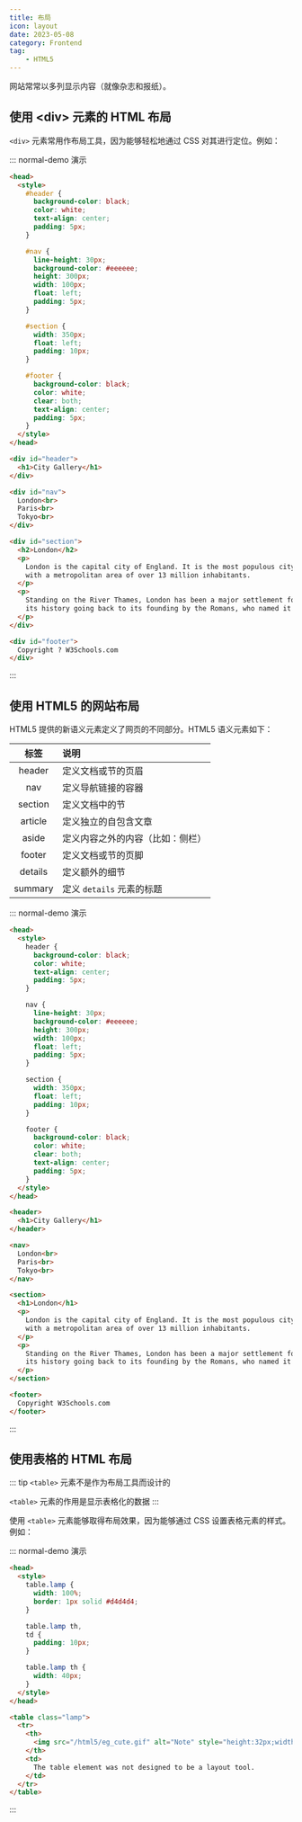 ```yaml
---
title: 布局
icon: layout
date: 2023-05-08
category: Frontend
tag:
    - HTML5
---
```


网站常常以多列显示内容（就像杂志和报纸）。

## 使用 \<div> 元素的 HTML 布局

`<div>` 元素常用作布局工具，因为能够轻松地通过 CSS 对其进行定位。例如：

::: normal-demo 演示

```html
<head>
  <style>
    #header {
      background-color: black;
      color: white;
      text-align: center;
      padding: 5px;
    }

    #nav {
      line-height: 30px;
      background-color: #eeeeee;
      height: 300px;
      width: 100px;
      float: left;
      padding: 5px;
    }

    #section {
      width: 350px;
      float: left;
      padding: 10px;
    }

    #footer {
      background-color: black;
      color: white;
      clear: both;
      text-align: center;
      padding: 5px;
    }
  </style>
</head>

<div id="header">
  <h1>City Gallery</h1>
</div>

<div id="nav">
  London<br>
  Paris<br>
  Tokyo<br>
</div>

<div id="section">
  <h2>London</h2>
  <p>
    London is the capital city of England. It is the most populous city in the United Kingdom,
    with a metropolitan area of over 13 million inhabitants.
  </p>
  <p>
    Standing on the River Thames, London has been a major settlement for two millennia,
    its history going back to its founding by the Romans, who named it Londinium.
  </p>
</div>

<div id="footer">
  Copyright ? W3Schools.com
</div>
```

:::

## 使用 HTML5 的网站布局

HTML5 提供的新语义元素定义了网页的不同部分。HTML5 语义元素如下：

|  标签  |  说明  |
|  :----:  |  :----  |
|  header  |  定义文档或节的页眉  |
|  nav  |  定义导航链接的容器  |
|  section  |  定义文档中的节  |
|  article  |  定义独立的自包含文章  |
|  aside  |  定义内容之外的内容（比如：侧栏）  |
|  footer  |  定义文档或节的页脚  |
|  details  |  定义额外的细节  |
|  summary  |  定义 `details` 元素的标题  |

::: normal-demo 演示

```html
<head>
  <style>
    header {
      background-color: black;
      color: white;
      text-align: center;
      padding: 5px;
    }

    nav {
      line-height: 30px;
      background-color: #eeeeee;
      height: 300px;
      width: 100px;
      float: left;
      padding: 5px;
    }

    section {
      width: 350px;
      float: left;
      padding: 10px;
    }

    footer {
      background-color: black;
      color: white;
      clear: both;
      text-align: center;
      padding: 5px;
    }
  </style>
</head>

<header>
  <h1>City Gallery</h1>
</header>

<nav>
  London<br>
  Paris<br>
  Tokyo<br>
</nav>

<section>
  <h1>London</h1>
  <p>
    London is the capital city of England. It is the most populous city in the United Kingdom,
    with a metropolitan area of over 13 million inhabitants.
  </p>
  <p>
    Standing on the River Thames, London has been a major settlement for two millennia,
    its history going back to its founding by the Romans, who named it Londinium.
  </p>
</section>

<footer>
  Copyright W3Schools.com
</footer>
```

:::

## 使用表格的 HTML 布局

::: tip
`<table>` 元素不是作为布局工具而设计的

`<table>` 元素的作用是显示表格化的数据
:::

使用 `<table>` 元素能够取得布局效果，因为能够通过 CSS 设置表格元素的样式。例如：

::: normal-demo 演示

```html
<head>
  <style>
    table.lamp {
      width: 100%;
      border: 1px solid #d4d4d4;
    }

    table.lamp th,
    td {
      padding: 10px;
    }

    table.lamp th {
      width: 40px;
    }
  </style>
</head>

<table class="lamp">
  <tr>
    <th>
      <img src="/html5/eg_cute.gif" alt="Note" style="height:32px;width:32px">
    </th>
    <td>
      The table element was not designed to be a layout tool.
    </td>
  </tr>
</table>
```

:::

